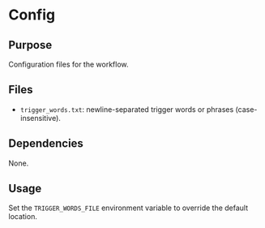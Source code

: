# Config

## Purpose
Configuration files for the workflow.

## Files
- `trigger_words.txt`: newline-separated trigger words or phrases (case-insensitive).

## Dependencies
None.

## Usage
Set the `TRIGGER_WORDS_FILE` environment variable to override the default location.
